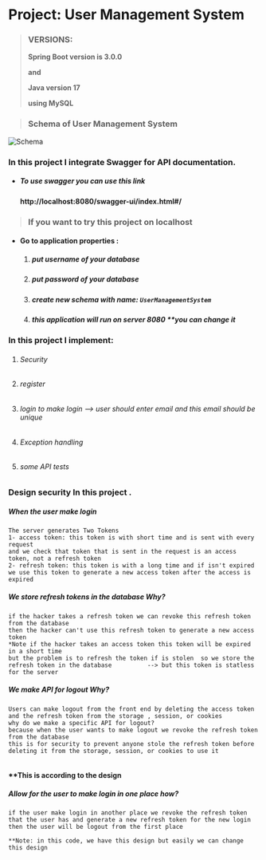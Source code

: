# Project: User Management System



> ### **VERSIONS:**
>
> **Spring Boot version is 3.0.0**
>
> **and**
>
> **Java version 17**
> 
> **using MySQL**


> ### Schema of User Management System

![Schema](https://github.com/MarinaBeder/Project-User-Management-System/assets/66501215/3f138add-38b1-4b5d-aa80-68720f42708c)



### In this project I integrate Swagger for API documentation.

- ##### To use swagger you can use this link 

  #### http://localhost:8080/swagger-ui/index.html#/ 

  

> ### **If you want to try this project on localhost**



- #### Go to application properties :

  1. ##### put username of your database

  2. #####  put password of your database

  3. ##### create new schema with name:  `UserManagementSystem`

  4. ##### this application will run on server 8080 **you can change it

     

### 

### In this project I implement:

1. ###### Security 

2. ###### register

3. ######  login to make login --> user should enter email and this email should be unique 

4. ######  Exception handling 

5. ###### some API tests

### **Design security In this project .**

#####  **When the user make login**

```
The server generates Two Tokens
1- access token: this token is with short time and is sent with every request
and we check that token that is sent in the request is an access token, not a refresh token 
2- refresh token: this token is with a long time and if isn't expired  we use this token to generate a new access token after the access is expired 
```



#####  We store refresh tokens in the database Why?

```
if the hacker takes a refresh token we can revoke this refresh token from the database 
then the hacker can't use this refresh token to generate a new access token
*Note if the hacker takes an access token this token will be expired in a short time 
but the problem is to refresh the token if is stolen  so we store the refresh token in the database          --> but this token is statless for the server
```



##### We make API for logout Why?

```
Users can make logout from the front end by deleting the access token and the refresh token from the storage , session, or cookies
why do we make a specific API for logout?
because when the user wants to make logout we revoke the refresh token from the database 
this is for security to prevent anyone stole the refresh token before deleting it from the storage, session, or cookies to use it
 
```



#### **This is according to the design  

##### Allow for the user to make login in one place how?

```
if the user make login in another place we revoke the refresh token that the user has and generate a new refresh token for the new login then the user will be logout from the first place 

**Note: in this code, we have this design but easily we can change this design 
 
```



​     








